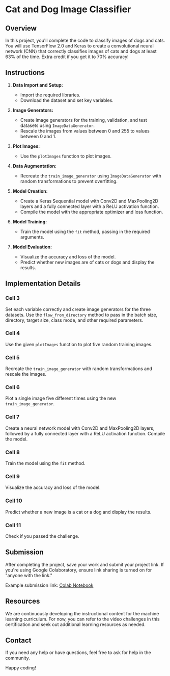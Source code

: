 # Cat and Dog Image Classifier

## Overview

In this project, you'll complete the code to classify images of dogs and cats. You will use TensorFlow 2.0 and Keras to create a convolutional neural network (CNN) that correctly classifies images of cats and dogs at least 63% of the time. Extra credit if you get it to 70% accuracy!


## Instructions

1. **Data Import and Setup:**
   - Import the required libraries.
   - Download the dataset and set key variables.

2. **Image Generators:**
   - Create image generators for the training, validation, and test datasets using `ImageDataGenerator`.
   - Rescale the images from values between 0 and 255 to values between 0 and 1.

3. **Plot Images:**
   - Use the `plotImages` function to plot images.

4. **Data Augmentation:**
   - Recreate the `train_image_generator` using `ImageDataGenerator` with random transformations to prevent overfitting.

5. **Model Creation:**
   - Create a Keras Sequential model with Conv2D and MaxPooling2D layers and a fully connected layer with a ReLU activation function.
   - Compile the model with the appropriate optimizer and loss function.

6. **Model Training:**
   - Train the model using the `fit` method, passing in the required arguments.

7. **Model Evaluation:**
   - Visualize the accuracy and loss of the model.
   - Predict whether new images are of cats or dogs and display the results.

## Implementation Details

### Cell 3
Set each variable correctly and create image generators for the three datasets. Use the `flow_from_directory` method to pass in the batch size, directory, target size, class mode, and other required parameters.

### Cell 4
Use the given `plotImages` function to plot five random training images.

### Cell 5
Recreate the `train_image_generator` with random transformations and rescale the images.

### Cell 6
Plot a single image five different times using the new `train_image_generator`.

### Cell 7
Create a neural network model with Conv2D and MaxPooling2D layers, followed by a fully connected layer with a ReLU activation function. Compile the model.

### Cell 8
Train the model using the `fit` method.

### Cell 9
Visualize the accuracy and loss of the model.

### Cell 10
Predict whether a new image is a cat or a dog and display the results.

### Cell 11
Check if you passed the challenge.

## Submission

After completing the project, save your work and submit your project link. If you're using Google Colaboratory, ensure link sharing is turned on for "anyone with the link."

Example submission link: [Colab Notebook](https://colab.research.google.com/drive/1i5EmInTWi1RFvFr2_aRXky96YxY6sbWy)

## Resources

We are continuously developing the instructional content for the machine learning curriculum. For now, you can refer to the video challenges in this certification and seek out additional learning resources as needed.

## Contact

If you need any help or have questions, feel free to ask for help in the community.

Happy coding!
